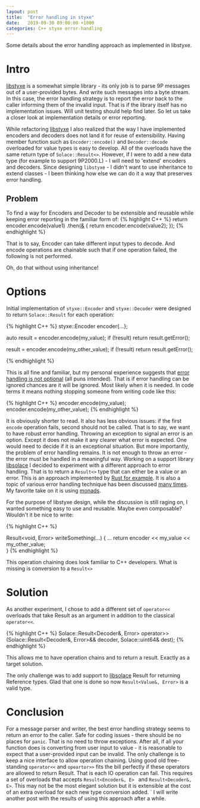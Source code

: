```yaml
---
layout: post
title:  "Error handling in styxe"
date:   2019-09-30 09:00:00 +1000
categories: C++ styxe error-handling
---
```

Some details about the error handling approach as implemented in libstyxe.

# Intro
[libstyxe][libstyxe-git] is a somewhat simple library - its only job is to parse 9P messages out of a user-provided bytes. And write such messages into a byte stream.
In this case, the error handling strategy is to report the error back to the caller informing them of the invalid input.
That is if the library itself has no implementation issues. Will unit testing should help find later. So let us take a closer look at implementation details
or error reporting.

While refactoring [libstyxe][libstyxe-git] I also realized that the way I have implemented encoders and decoders does not land it for reuse of extensibility.
Having member function such as `Encoder::encode()` and `Decoder::decode` overloaded for value types is easy to develop. All of the overloads have the same
return type of `Solace::Result<>`. However, if I were to add a new data type (for example to support 9P2000.L) - I will need to 'extend' encoders and decoders.
Since designing `libstyxe` - I didn't want to use inheritance to extend classes - I been thinking how else we can do it a way that preserves error handling.

## Problem
To find a way for Encoders and Decoder to be extensible and reusable while keeping error reporting in the familiar form of:
{% highlight C++ %}
  return encoder.encode(value1)
               .then([&]() { return encoder.encode(value2); });
{% endhighlight %}

That is to say, Encoder can take different input types to decode. And encode operations are chainable such that
if one operation failed, the following is not performed.

Oh, do that without using inheritance!


# Options
Initial implementation of `styxe::Encoder` and `styxe::Decoder` were designed to return `Solace::Result` for each operation:

{% highlight C++ %}
styxe::Encoder encoder{...};

auto result = encoder.encode(my_value);
if (!result)
  return result.getError();

result = encoder.encode(my_other_value);
if (!result)
  return result.getError();

{% endhighlight %}

This is all fine and familiar, but my personal experience suggests that [error handling
is not optional][optional-failure] (all puns intended). That is if error handling can be ignored chances are it will be ignored.
Most likely when it is needed. In code terms it means nothing stopping someone from writing code like this:

{% highlight C++ %}
  encoder.encode(my_value);
  encoder.encode(my_other_value);
{% endhighlight %}

It is obviously shorter to read. It also has less obvious issues: if the first `encode` operation fails, second should not be called.
That is to say, we want to have robust error handling. Throwing an exception to signal an error is an option. Except it does not
make it any clearer what error is expected. One would need to decide if it is an exceptional situation.
But more importantly, the problem of error handling remains. It is not enough to throw an error - the error must be handled in a meaningful way.
Working on a support library [libsolace][libsolace-git] I decided to experiment with a different approach to error handling.
That is to return a `Result<>` type that can either be a value or an error. This is an approach implemented by [Rust for example][rust-error-handling].
It is also a topic of various error handling technique has been discussed [many times][error-proposal]. My favorite take on it is using [monads][escaping-hell-monads].

For the purpose of libstyxe design, while the discussion is still raging on, I wanted something easy to use and reusable. Maybe even composable?  
Wouldn't it be nice to write:

{% highlight C++ %}

Result<void, Error> writeSomething(...) {
  ...
  return encoder << my_value
                 << my_other_value;  
}
{% endhighlight %}

This operation chaining does look familiar to C++ developers. What is missing is conversion to a `Result<>`

# Solution
As another experiment, I chose to add a different set of `operator<<` overloads that take Result as an argument in addition to the classical
`operator<<`.

{% highlight C++ %}
Solace::Result<Decoder&, Error>
operator>> (Solace::Result<Decoder&, Error>&& decoder, Solace::uint64& dest);
{% endhighlight %}

This allows me to have operation chains and to return a result. Exactly as a target solution.

The only challenge was to add support to [libsolace][libsolace-git] Result for returning Reference types.
Glad that one is done so now `Result<Value&, Error>` is a valid type.

# Conclusion

For a message parser and writer, the best error handling strategy seems to return an error to the caller. Safe for coding issues - there should be no places for `panic`. That is no need to throw exceptions. After all, if all your function does is converting from user input to value - it is reasonable to expect that a user-provided input can be invalid. The only challenge is to keep a nice interface to allow operation chaining. Using good old free-standing
`operator<<` and `opeartor>>` fits the bill perfectly if these operators are allowed to return Result. That is each IO operation can fail.
This requires a set of overloads that accepts `Result<Encoder&, E> ` and `Result<Decoder&, E>`.
This may not be the most elegant solution but it is extensible at the cost of an extra overload for each new type conversion added. `
I will write another post with the results of using this approach after a while.


[libstyxe-git]: https://github.com/abbyssoul/libstyxe
[libsolace-git]: https://github.com/abbyssoul/libsolace
[optional-failure]: https://isocpp.org/blog/2019/02/optional-is-not-a-failure-phil-nash-meeting-cpp-2018
[rust-error-handling]: https://doc.rust-lang.org/book/ch09-00-error-handling.html
[escaping-hell-monads]: https://philipnilsson.github.io/Badness10k/posts/2017-05-07-escaping-hell-with-monads.html
[error-proposal]: http://www.open-std.org/jtc1/sc22/wg21/docs/papers/2018/p0709r0.pdf

